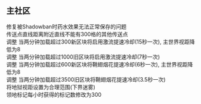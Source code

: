 ## 主社区
修复被Shadowban时药水效果无法正常保存的问题  
传送点直线距离附近直线不能有300格的其他传送点  
调整 当两分钟加载超过300新区块将启用激流提速冷却(15秒一次), 主世界视距降低为8    
调整 当两分钟加载超过1000旧区块将启用激流提速冷却(7秒一次)  
调整 当两分钟加载超过600新区块将鞘翅烟花提速冷却(6秒一次), 主世界视距降低为8  
调整 当两分钟加载超过3500旧区块将鞘翅烟花提速冷却(3.5秒一次)  
将地狱视距设置为合理范围(下界迷雾)  
领地标记每小时获得的标记数修改为300  

